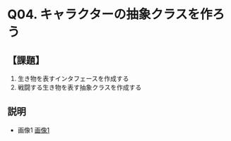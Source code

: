 # Q04. キャラクターの抽象クラスを作ろう
## 【課題】
1. 生き物を表すインタフェースを作成する
2. 戦闘する生き物を表す抽象クラスを作成する

## 説明
- 画像1
[画像1](./img/Q4/01_classes.png)
